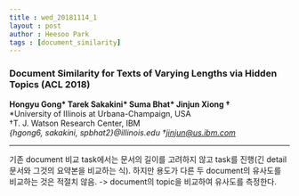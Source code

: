 ```yaml
---
title : wed_20181114_1
layout : post
author : Heesoo Park
tags : [document_similarity]
---
```


<h3>Document Similarity for Texts of Varying Lengths via Hidden Topics (ACL 2018)</h3>


<p>

<b>Hongyu Gong* Tarek Sakakini* Suma Bhat* Jinjun Xiong †</b><br/>
*University of Illinois at Urbana-Champaign, USA<br/>
†T. J. Watson Research Center, IBM <br/>
<em>{hgong6, sakakini, spbhat2}@illinois.edu †jinjun@us.ibm.com</em>








</p>

<hr />
<p>
기존 document 비교 task에서는 문서의 길이를 고려하지 않고 task를 진행(긴 detail 문서와 그것의 요약본을 비교하는 식). 하지만 용도가 다른 두 document의 유사도를 비교하는 것은 적절치 않음. -> document의 topic을 비교하여 유사도를 측정한다.
</p>
